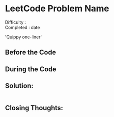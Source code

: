 # LeetCode Problem Name

Difficulty : <code></code>  \
Completed : date

'Quippy one-liner'

## Before the Code

## During the Code

## Solution:
```

```
## Closing Thoughts:
